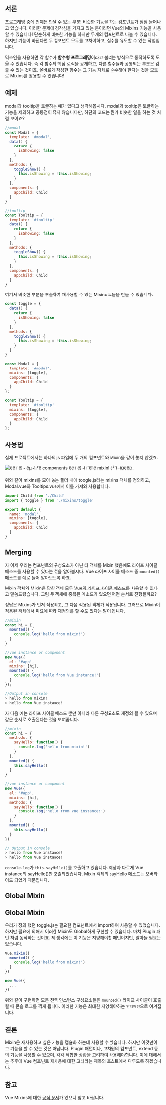 ## 서론

  프로그래밍 중에 언제든 만날 수 있는 부분! 비슷한 기능을 하는 컴포넌트가 점점 늘어나고 있습니다. 이러한 문제에 경각심을 가지고 있는 분이라면 Vue의 Mixins 기능을 사용할 수 있습니다! 단순하게 비슷한 기능을 하지만 두개의 컴포넌트로 나눌 수 있습니다. 하지만 기능이 바뀐다면 두 컴포넌트 모두를 고쳐야하고, 실수를 유도할 수 있는 작업입니다. 

  믹스인을 사용하면 각 함수가 **함수형 프로그래밍**이라고 불리는 방식으로 동작하도록 도울 수 있습니다. 즉 각 함수의 핵심 로직을 공개하고, 다른 함수들과 공통되는 부분은 감출 수 있는 것이죠. 올바르게 작성한 함수는 그 기능 자체로 순수해야 한다는 것을 모토로 Mixins를 활용할 수 있습니다!



## 예제

  modal과 tooltip을 토글하는 예가 있다고 생각해봅시다. modal과 tooltip은 토글하는 기능을 제외하고 공통점이 많지 않습니다만, 하단의 코드는 뭔가 비슷한 일을 하는 것 처럼 보이죠?

```javascript
//modal
const Modal = {
  template: '#modal',
  data() {
    return {
      isShowing: false
    }
  },
  methods: {
    toggleShow() {
      this.isShowing = !this.isShowing;
    }
  },
  components: {
    appChild: Child
  }
}

//tooltip
const Tooltip = {
  template: '#tooltip',
  data() {
    return {
      isShowing: false
    }
  },
  methods: {
    toggleShow() {
      this.isShowing = !this.isShowing;
    }
  },
  components: {
    appChild: Child
  }
}
```



여기서 비슷한 부분을 추출하여 재사용할 수 있는 Mixins 모듈을 만들 수 있습니다.

```javascript
const toggle = {
  data() {
    return {
      isShowing: false
    }
  },
  methods: {
    toggleShow() {
      this.isShowing = !this.isShowing;
    }
  }
}

const Modal = {
  template: '#modal',
  mixins: [toggle],
  components: {
    appChild: Child
  }
};

const Tooltip = {
  template: '#tooltip',
  mixins: [toggle],
  components: {
    appChild: Child
  }
};
```





## 사용법

실제 프로젝트에서는 하나의 js 파일에 두 개의 컴포넌트와 Mixin을 같이 놓지 않겠죠. 

![ëë í ë¦¬ êµ¬ì¡°ë components ëë í ë¦¬ì í´ëììë mixinì ë³´ì¬ì¤ëë¤.](https://css-tricks.com/wp-content/uploads/2017/06/toggle.jpg)

위와 같이 mixins를 모아 놓는 폴더 내에 toogle.js라는 mixins 객체를 정의하고, Modal.vue와 Tooltips.vue에서 이를 가져와 사용합니다.

```javascript
import Child from './Child'
import { toggle } from './mixins/toggle'

export default {
  name: 'modal',
  mixins: [toggle],
  components: {
    appChild: Child
  }
}
```



## Merging

자 이제 우리는 컴포넌트의 구성요소가 아닌 타 객체를 Mixin 했음에도 라이프 사이클 메소드를 사용할 수 있다는 것을 알아봅시다. Vue 라이프 사이클 메소드 중 `mounted()` 메소드를 예로 들어 알아보도록 하죠. 

Mixin 객체와 Mixin을 당한 객체 모두 [Vue의 라이프 사이클 메소드](https://kr.vuejs.org/v2/guide/instance.html#%EB%9D%BC%EC%9D%B4%ED%94%84%EC%82%AC%EC%9D%B4%ED%81%B4-%EB%8B%A4%EC%9D%B4%EC%96%B4%EA%B7%B8%EB%9E%A8)를 사용할 수 있다고 말씀드렸습니다. 그럼 두 객체에 중복된 메소드가 있으면 어떤 순서로 진행될까요?

정답은 Mixins가 먼저 적용되고, 그 다음 적용된 객체가 적용됩니다. 그러므로 Mixin이 적용된 객체에서 피요에 따라 재정의를 할 수도 있다는 말이 됩니다. 

```js
//mixin
const hi = {
  mounted() {
    console.log('hello from mixin!')
  }
}

//vue instance or component
new Vue({
  el: '#app',
  mixins: [hi],
  mounted() {
    console.log('hello from Vue instance!')
  }
});

//Output in console
> hello from mixin!
> hello from Vue instance!
```



자 다음 예는 라이프 사이클 메소드 뿐만 아니라 다른 구성요소도 재정의 될 수 있으며 같은 순서로 호출된다는 것을 보여줍니다.

```js
//mixin
const hi = {
  methods: {
    sayHello: function() {
      console.log('hello from mixin!')
    }
  },
  mounted() {
    this.sayHello()
  }
}

//vue instance or component
new Vue({
  el: '#app',
  mixins: [hi],
  methods: {
    sayHello: function() {
      console.log('hello from Vue instance!')
    }
  },
  mounted() {
    this.sayHello()
  }
})

// Output in console
> hello from Vue instance!
> hello from Vue instance!
```

`console.log`가 `this.sayHello()`를 호출하고 있습니다. 예상과 다르게 Vue instance의 sayHello()만 호출되었습니다. Mixin 객체의 sayHello 메소드는 오버라이드 되었기 때문입니다.



## Global Mixin

## Global Mixin

우리가 정의 했던 toggle.js는 필요한 컴포넌트에서 import하여 사용할 수 있었습니다. 하지만 필요에 의해서 이러한 Mixin도 Global하게 구현할 수 있습니다. 마치 Plugin 패턴 처럼 동작하는 것이죠. 제 생각에는 이 기능은 지양해야할 패턴이지만, 알아둘 필요는 있습니다.

```js
Vue.mixin({
  mounted() {
    console.log('hello from mixin!')
  }
})

new Vue({
  ...
})
```

위와 같이 구현하면 모든 전역 인스턴스 구성요소들은 `mounted()` 라이프 사이클이 호출될 때 콘솔 로그를 찍게 됩니다. 이러한 기능은 최대한 지양해야하는 `안티패턴`으로 여겨집니다.



## 결론

Mixin은 재사용하고 싶은 기능을 캡슐화 하는데 사용할 수 있습니다. 하지만 이것만이 그 기능을 할 수 있는 것은 아닙니다. Plugin 패턴이나, 고차원의 컴포넌트, extend 등의 기능을 사용할 수 있으며, 각각 적합한 상황을 고려하여 사용해야합니다. 이에 대해서는 추후에 Vue 컴포넌트 재사용에 대한 고뇌라는 제목의 포스트에서 다루도록 하겠습니다.



## 참고

Vue Mixins에 대한 [공식 문서](https://kr.vuejs.org/v2/guide/mixins.html)가 있으니 참고 바랍니다.



